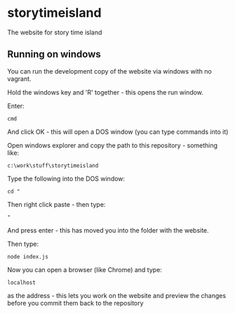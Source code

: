 storytimeisland
===============


The website for story time island

## Running on windows
You can run the development copy of the website via windows with no vagrant.

Hold the windows key and 'R' together - this opens the run window.

Enter:

	cmd

And click OK - this will open a DOS window (you can type commands into it)

Open windows explorer and copy the path to this repository - something like:

	c:\work\stuff\storytimeisland

Type the following into the DOS window:

	cd "

Then right click paste - then type:

	"

And press enter - this has moved you into the folder with the website.

Then type:

	node index.js

Now you can open a browser (like Chrome) and type:

	localhost

as the address - this lets you work on the website and preview the changes before you commit them back to the repository





